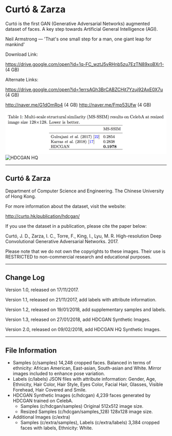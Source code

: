 # Curtó & Zarza
Curtó is the first GAN (Generative Adversarial Networks) augmented dataset of faces. A key step towards Artificial General Intelligence (AGI).

Neil Armstrong — 'That's one small step for a man, one giant leap for mankind'

Download Link: 

https://drive.google.com/open?id=1q-FC_wztJ5vRHnb5zu7EzTN89xoBXr1- (4 GB)

Alternate Links:

https://drive.google.com/open?id=1errsAGh3BrCABZCHjt7Yzuj92AxE0X7u (4 GB)

http://naver.me/G1dOmRo4 (4 GB) http://naver.me/Fmp53Ufw (4 GB)

![HDCGAN Table](HDCGAN_table.png)
![HDCGAN HQ](HDCGAN_HQ.png)

--------------------------------------------------------
Curtó & Zarza 
--------------------------------------------------------

Department of Computer Science and Engineering. 
The Chinese University of Hong Kong.

For more information about the dataset, visit the website:

  http://curto.hk/publication/hdcgan/

If you use the dataset in a publication, please cite the paper below:

Curtó, J. D., Zarza, I. C., Torre, F., King, I., Lyu, M. R.
High-resolution Deep Convolutional Generative Adversarial Networks. 2017.

Please note that we do not own the copyrights to these images. Their use is RESTRICTED to non-commercial research and educational purposes.

--------------------------------------------------------
Change Log
--------------------------------------------------------

Version 1.0, released on 17/11/2017.

Version 1.1, released on 21/11/2017, add labels with attribute information.

Version 1.2, released on 19/01/2018, add supplementary samples and labels.

Version 1.3, released on 27/01/2018, add HDCGAN Synthetic Images.

Version 2.0, released on 09/02/2018, add HDCGAN HQ Synthetic Images.

--------------------------------------------------------
File Information
--------------------------------------------------------

- Samples (c/samples)
      14,248 cropped faces. Balanced in terms of ethnicity: African American, East-asian, South-asian and White. Mirror images included to enhance pose variation.
- Labels (c/labels)
      JSON files with attribute information: Gender, Age, Ethnicity, Hair Color, Hair Style, Eyes Color, Facial Hair, Glasses, Visible Forehead, Hair Covered and Smile.
- HDCGAN Synthetic Images (c/hdcgan)
      4,239 faces generated by HDCGAN trained on CelebA. 
	- Samples (c/hdcgan/samples)
		      Original 512x512 image size.
  	- Resized Samples (c/hdcgan/samples_128)
		      128x128 image size. 
- Additional Images (c/extra)
	- Samples (c/extra/samples), Labels (c/extra/labels)
      		3,384 cropped faces with labels, Ethnicity: White.
